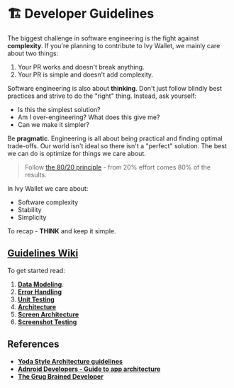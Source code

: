 # 🏗️ Developer Guidelines

The biggest challenge in software engineering is the fight against **complexity**. If you're planning to contribute to Ivy Wallet, we mainly care about two things:

1. Your PR works and doesn't break anything.
2. Your PR is simple and doesn't add complexity.

Software engineering is also about **thinking**. Don't just follow blindly best practices and strive to do the "right" thing. Instead, ask yourself:

- Is this the simplest solution?
- Am I over-engineering? What does this give me?
- Can we make it simpler?

Be **pragmatic**. Engineering is all about being practical and finding optimal trade-offs. Our world isn't ideal so there isn't a "perfect" solution. The best we can do is optimize for things we care about.

> Follow [the 80/20 principle](https://en.wikipedia.org/wiki/Pareto_principle) - from 20% effort comes 80% of the results.

In Ivy Wallet we care about:

- Software complexity
- Stability
- Simplicity


To recap - **THINK** and keep it simple.

## [Guidelines Wiki](./guidelines)

To get started read:

1. **[Data Modeling](./guidelines/Data-Modeling.md)**.
2. **[Error Handling](./guidelines/Error-Handling.md)**
3. **[Unit Testing](./guidelines/Unit-Testing.md)**
4. **[Architecture](./guidelines/Architecture.md)**
5. **[Screen Architecture](./guidelines/Screen-Architecture.md)**
6. **[Screenshot Testing](./guidelines/Screenshot-Testing.md)**

## References

- **[Yoda Style Architecture guidelines](./archive/Yoda-Style-Architecture.md)**
- **[Adnroid Developers - Guide to app architecture](https://developer.android.com/topic/architecture)**
- **[The Grug Brained Developer](https://grugbrain.dev/)**
